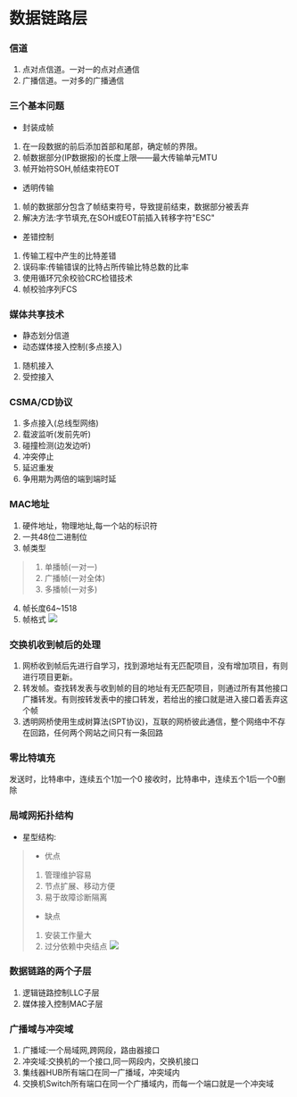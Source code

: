 # 数据链路层
### 信道
1. 点对点信道。一对一的点对点通信
2. 广播信道。一对多的广播通信
### 三个基本问题
- 封装成帧
1. 在一段数据的前后添加首部和尾部，确定帧的界限。
2. 帧数据部分(IP数据报)的长度上限——最大传输单元MTU
3. 帧开始符SOH,帧结束符EOT
- 透明传输
1. 帧的数据部分包含了帧结束符号，导致提前结束，数据部分被丢弃
2. 解决方法:字节填充,在SOH或EOT前插入转移字符"ESC"
- 差错控制
1. 传输工程中产生的比特差错
2. 误码率:传输错误的比特占所传输比特总数的比率
3. 使用循环冗余校验CRC检错技术
4. 帧校验序列FCS
### 媒体共享技术
- 静态划分信道
- 动态媒体接入控制(多点接入)
1. 随机接入
2. 受控接入
### CSMA/CD协议
1. 多点接入(总线型网络)
1. 载波监听(发前先听)
2. 碰撞检测(边发边听)
3. 冲突停止
4. 延迟重发
5. 争用期为两倍的端到端时延

### MAC地址
1. 硬件地址，物理地址,每一个站的标识符
2. 一共48位二进制位
3. 帧类型
> 1. 单播帧(一对一)
> 2. 广播帧(一对全体)
> 3. 多播帧(一对多)
4. 帧长度64~1518
5. 帧格式
![](https://ooo.0o0.ooo/2017/06/24/594e6be9d3de4.png)

### 交换机收到帧后的处理
1. 网桥收到帧后先进行自学习，找到源地址有无匹配项目，没有增加项目，有则进行项目更新。
2. 转发帧。查找转发表与收到帧的目的地址有无匹配项目，则通过所有其他接口广播转发。有则按转发表中的接口转发，若给出的接口就是进入接口着丢弃这个帧
3. 透明网桥使用生成树算法(SPT协议)，互联的网桥彼此通信，整个网络中不存在回路，任何两个网站之间只有一条回路

### 零比特填充
发送时，比特串中，连续五个1加一个0
接收时，比特串中，连续五个1后一个0删除

### 局域网拓扑结构
- 星型结构:
> - 优点
> 1. 管理维护容易
> 2. 节点扩展、移动方便
> 3. 易于故障诊断隔离
> - 缺点
> 1. 安装工作量大
> 2. 过分依赖中央结点
![](https://ooo.0o0.ooo/2017/06/25/594f508c3adea.png)

### 数据链路的两个子层
1. 逻辑链路控制LLC子层
2. 媒体接入控制MAC子层

### 广播域与冲突域
1. 广播域:一个局域网,跨网段，路由器接口
2. 冲突域:交换机的一个接口,同一网段内，交换机接口
3. 集线器HUB所有端口在同一广播域，冲突域内
2. 交换机Switch所有端口在同一个广播域内，而每一个端口就是一个冲突域